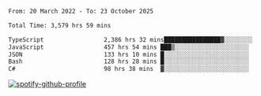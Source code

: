 <!--START_SECTION:waka-->

```txt
From: 20 March 2022 - To: 23 October 2025

Total Time: 3,579 hrs 59 mins

TypeScript                 2,386 hrs 32 mins████████████████▓░░░░░░░░   66.66 %
JavaScript                 457 hrs 54 mins ███▒░░░░░░░░░░░░░░░░░░░░░   12.79 %
JSON                       133 hrs 10 mins █░░░░░░░░░░░░░░░░░░░░░░░░   03.72 %
Bash                       128 hrs 28 mins █░░░░░░░░░░░░░░░░░░░░░░░░   03.59 %
C#                         98 hrs 38 mins  ▓░░░░░░░░░░░░░░░░░░░░░░░░   02.76 %
```

<!--END_SECTION:waka-->
[![spotify-github-profile](https://spotify-github-profile.vercel.app/api/view?uid=c00zprrvy9xiloa9qnco3hmng&cover_image=true&theme=novatorem&show_offline=false&background_color=121212&bar_color=53b14f&bar_color_cover=false)](https://spotify-github-profile.vercel.app/api/view?uid=c00zprrvy9xiloa9qnco3hmng&redirect=true)



